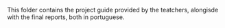 This folder contains the project guide provided by the teatchers, alongisde with the final reports, both in portuguese.